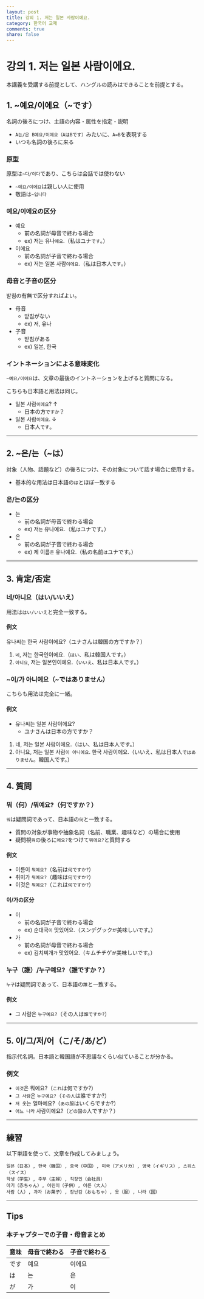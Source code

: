 ```yaml
---
layout: post
title: 강의 1. 저는 일본 사람이에요.
category: 한국어 교재
comments: true
share: false
---
```


# 강의 1. 저는 일본 사람이에요.
本講義を受講する前提として、ハングルの読みはできることを前提とする。

## 1. ~예요/이에요（~です）
名詞の後ろにつけ、主語の内容・属性を指定・説明
- `A는/은 B예요/이에요（AはBです）`みたいに、`A=B`を表現する
- いつも名詞の後ろに来る

### 原型
原型は`~다/이다`であり、こちらは会話では使わない
- `~예요/이에요`は親しい人に使用
- 敬語は`~입니다`

### 예요/이에요の区分
- 예요
  - 前の名詞が母音で終わる場合
  - ex) 저는 유나`예요`.（私はユナ`です`。）
- 이에요
  - 前の名詞が子音で終わる場合
  - ex) 저는 일본 사람`이에요`.（私は日本人`です`。）

### 母音と子音の区分
받침の有無で区分すればよい。
- 母音
  - 받침がない
  - ex) 저, 유나
- 子音
  - 받침がある
  - ex) 일본, 한국

### イントネーションによる意味変化
`~예요/이에요`は、文章の最後のイントネーションを上げると質問になる。

こちらも日本語と用法は同じ。
- 일본 사람`이에요`? ↑
  - 日本の方`ですか`？
- 일본 사람`이에요`. ↓
  - 日本人`です`。

---

## 2. ~은/는（~は）
対象（人物、話題など）の後ろにつけ、その対象について話す場合に使用する。
- 基本的な用法は日本語の`は`とほぼ一致する

### 은/는の区分
- 는
  - 前の名詞が母音で終わる場合
  - ex) 저`는` 유나예요.（私`は`ユナです。）
- 은
  - 前の名詞が子音で終わる場合
  - ex) 제 이름`은` 유나예요.（私の名前`は`ユナです。）

---

## 3. 肯定/否定

### 네/아니요（はい/いいえ）
用法は`はい/いいえ`と完全一致する。

#### 例文
유나씨는 한국 사람이에요?（ユナさんは韓国の方ですか？）

1. `네`, 저는 한국인이에요.（`はい`、私は韓国人です。）
2. `아니요`, 저는 일본인이에요.（`いいえ`、私は日本人です。）

### ~이/가 아니예요（~ではありません）
こちらも用法は完全に一緒。

#### 例文
- 유나씨는 일본 사람이에요?
  - ユナさんは日本の方ですか？

1. 네, 저는 일본 사람이에요.（はい、私は日本人です。）
2. 아니요, 저는 일본 사람`이 아니예요`. 한국 사람이에요.（いいえ、私は日本人`ではありません`。韓国人です。）

---

## 4. 質問
### 뭐（何）/뭐예요?（何ですか？）
`뭐`は疑問詞であって、日本語の`何`と一致する。
- 質問の対象が事物や抽象名詞（名前、職業、趣味など）の場合に使用
- 疑問視`뭐`の後ろに`에요?`をつけて`뭐에요?`と質問する

#### 例文
- 이름이 `뭐예요?`（名前は`何ですか?`）
- 취미가 `뭐예요?`（趣味は`何ですか?`）
- 이것은 `뭐예요?`（これは`何ですか?`）

#### 이/가の区分
- 이
  - 前の名詞が子音で終わる場合
  - ex) 순대국`이` 맛있어요.（スンデグック`が`美味しいです。）
- 가
  - 前の名詞が母音で終わる場合
  - ex) 김치찌개`가` 맛있어요.（キムチチゲ`が`美味しいです。）


### 누구（誰）/누구예요?（誰ですか？）
`누구`は疑問詞であって、日本語の`誰`と一致する。

#### 例文
- 그 사람은 `누구예요?`（その人は`誰ですか?`）

---

## 5. 이/그/저/어（こ/そ/あ/ど）
指示代名詞。日本語と韓国語が不思議なくらい似ていることが分かる。

### 例文
- `이것`은 뭐예요?（`これ`は何ですか?）
- `그 사람`은 `누구예요?`（`その人`は誰ですか?）
- `저 옷`는 얼마예요?（`あの服`はいくらですか?）
- `어느 나라` 사람이에요?（`どの国の`人ですか？）

---

## 練習
以下単語を使って、文章を作成してみましょう。

```
일본（日本）, 한국（韓国）, 중국（中国）, 미국（アメリカ）, 영국（イギリス）, 스위스（スイス）
학생（学生）, 주부（主婦）, 직장인（会社員）
아기（赤ちゃん）, 어린이（子供）, 어른（大人）
사람（人）, 과자（お菓子）, 장난감（おもちゃ）, 옷（服）, 나라（国）
```

---

## Tips
### 本チャプターでの子音・母音まとめ

| 意味  |  母音で終わる  |  子音で終わる  |
| ---- | ---- | ---- |
|  です  |  예요  |  이에요  |
|  は  |  는  |  은  |
|  が  |  가  |  이  |

